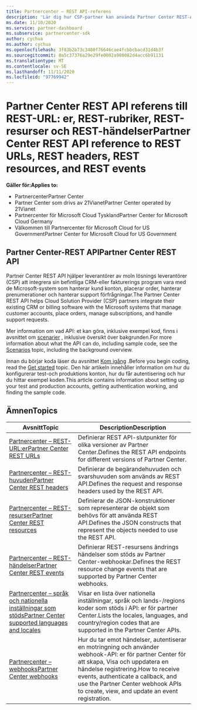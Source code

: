 ```yaml
---
title: Partnercenter – REST API-referens
description: 'Lär dig hur CSP-partner kan använda Partner Center REST-API: er för att integrera sina CRM-och fakturerings program med Microsoft-system för att hantera kund konton bättre.'
ms.date: 11/10/2020
ms.service: partner-dashboard
ms.subservice: partnercenter-sdk
author: cychua
ms.author: cychua
ms.openlocfilehash: 3f83b2b73c3480f76646cae4fcbbcbacd31d4b3f
ms.sourcegitcommit: 8a5c37376a29e29fe0002a980082d4acc6b91131
ms.translationtype: MT
ms.contentlocale: sv-SE
ms.lasthandoff: 11/11/2020
ms.locfileid: "97769942"
---
```

# <a name="partner-center-rest-api-reference-to-rest-urls-rest-headers-rest-resources-and-rest-events"></a><span data-ttu-id="7a554-103">Partner Center REST API referens till REST-URL: er, REST-rubriker, REST-resurser och REST-händelser</span><span class="sxs-lookup"><span data-stu-id="7a554-103">Partner Center REST API reference to REST URLs, REST headers, REST resources, and REST events</span></span>

<span data-ttu-id="7a554-104">**Gäller för:**</span><span class="sxs-lookup"><span data-stu-id="7a554-104">**Applies to:**</span></span>

- <span data-ttu-id="7a554-105">Partnercenter</span><span class="sxs-lookup"><span data-stu-id="7a554-105">Partner Center</span></span>
- <span data-ttu-id="7a554-106">Partner Center som drivs av 21Vianet</span><span class="sxs-lookup"><span data-stu-id="7a554-106">Partner Center operated by 21Vianet</span></span>
- <span data-ttu-id="7a554-107">Partnercenter för Microsoft Cloud Tyskland</span><span class="sxs-lookup"><span data-stu-id="7a554-107">Partner Center for Microsoft Cloud Germany</span></span>
- <span data-ttu-id="7a554-108">Välkommen till Partnercenter för Microsoft Cloud for US Government</span><span class="sxs-lookup"><span data-stu-id="7a554-108">Partner Center for Microsoft Cloud for US Government</span></span>

## <a name="partner-center-rest-api"></a><span data-ttu-id="7a554-109">Partner Center-REST API</span><span class="sxs-lookup"><span data-stu-id="7a554-109">Partner Center REST API</span></span>

<span data-ttu-id="7a554-110">Partner Center REST API hjälper leverantörer av moln lösnings leverantörer (CSP) att integrera sin befintliga CRM-eller fakturerings program vara med de Microsoft-system som hanterar kund konton, placerar order, hanterar prenumerationer och hanterar support förfrågningar.</span><span class="sxs-lookup"><span data-stu-id="7a554-110">The Partner Center REST API helps Cloud Solution Provider (CSP) partners integrate their existing CRM or billing software with the Microsoft systems that manage customer accounts, place orders, manage subscriptions, and handle support requests.</span></span>

<span data-ttu-id="7a554-111">Mer information om vad API: et kan göra, inklusive exempel kod, finns i avsnittet om [scenarier](scenarios.md) , inklusive översikt över bakgrunden.</span><span class="sxs-lookup"><span data-stu-id="7a554-111">For more information about what the API can do, including sample code, see the [Scenarios](scenarios.md) topic, including the background overview.</span></span>

<span data-ttu-id="7a554-112">Innan du börjar koda läser du avsnittet [Kom igång](get-started.md) .</span><span class="sxs-lookup"><span data-stu-id="7a554-112">Before you begin coding, read the [Get started](get-started.md) topic.</span></span> <span data-ttu-id="7a554-113">Den här artikeln innehåller information om hur du konfigurerar test-och produktions konton, hur du får autentisering och hur du hittar exempel koden.</span><span class="sxs-lookup"><span data-stu-id="7a554-113">This article contains information about setting up your test and production accounts, getting authentication working, and finding the sample code.</span></span>

## <a name="topics"></a><span data-ttu-id="7a554-114">Ämnen</span><span class="sxs-lookup"><span data-stu-id="7a554-114">Topics</span></span>

| <span data-ttu-id="7a554-115">Avsnitt</span><span class="sxs-lookup"><span data-stu-id="7a554-115">Topic</span></span> | <span data-ttu-id="7a554-116">Description</span><span class="sxs-lookup"><span data-stu-id="7a554-116">Description</span></span> |
| ----- | ----------- |
| [<span data-ttu-id="7a554-117">Partnercenter – REST-URL:er</span><span class="sxs-lookup"><span data-stu-id="7a554-117">Partner Center REST URLs</span></span>](partner-center-rest-urls.md) | <span data-ttu-id="7a554-118">Definierar REST API-slutpunkter för olika versioner av Partner Center.</span><span class="sxs-lookup"><span data-stu-id="7a554-118">Defines the REST API endpoints for different versions of Partner Center.</span></span> |
| [<span data-ttu-id="7a554-119">Partnercenter – REST-huvuden</span><span class="sxs-lookup"><span data-stu-id="7a554-119">Partner Center REST headers</span></span>](headers.md) | <span data-ttu-id="7a554-120">Definierar de begärandehuvuden och svarshuvuden som används av REST API.</span><span class="sxs-lookup"><span data-stu-id="7a554-120">Defines the request and response headers used by the REST API.</span></span> |
| [<span data-ttu-id="7a554-121">Partnercenter – REST-resurser</span><span class="sxs-lookup"><span data-stu-id="7a554-121">Partner Center REST resources</span></span>](partner-center-rest-resources.md) | <span data-ttu-id="7a554-122">Definierar de JSON-konstruktioner som representerar de objekt som behövs för att använda REST API.</span><span class="sxs-lookup"><span data-stu-id="7a554-122">Defines the JSON constructs that represent the objects needed to use the REST API.</span></span> |
| [<span data-ttu-id="7a554-123">Partnercenter – REST-händelser</span><span class="sxs-lookup"><span data-stu-id="7a554-123">Partner Center REST events</span></span>](partner-center-webhook-events.md) | <span data-ttu-id="7a554-124">Definierar REST-resursens ändrings händelser som stöds av Partner Center-webhookar.</span><span class="sxs-lookup"><span data-stu-id="7a554-124">Defines the REST resource change events that are supported by Partner Center webhooks.</span></span> |
| [<span data-ttu-id="7a554-125">Partnercenter – språk och nationella inställningar som stöds</span><span class="sxs-lookup"><span data-stu-id="7a554-125">Partner Center supported languages and locales</span></span>](partner-center-supported-languages-and-locales.md) | <span data-ttu-id="7a554-126">Visar en lista över nationella inställningar, språk och lands-/regions koder som stöds i API: er för partner Center.</span><span class="sxs-lookup"><span data-stu-id="7a554-126">Lists the locales, languages, and country/region codes that are supported in the Partner Center APIs.</span></span> |
| [<span data-ttu-id="7a554-127">Partnercenter – webhooks</span><span class="sxs-lookup"><span data-stu-id="7a554-127">Partner Center webhooks</span></span>](partner-center-webhooks.md) | <span data-ttu-id="7a554-128">Hur du tar emot händelser, autentiserar en motringning och använder webhook-API: er för partner Center för att skapa, Visa och uppdatera en händelse registrering.</span><span class="sxs-lookup"><span data-stu-id="7a554-128">How to receive events, authenticate a callback, and use the Partner Center webhook APIs to create, view, and update an event registration.</span></span> |